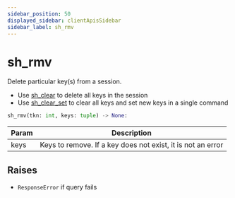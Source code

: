 ```yaml
---
sidebar_position: 50
displayed_sidebar: clientApisSidebar
sidebar_label: sh_rmv
---
```


# sh_rmv
Delete particular key(s) from a session.

- Use [sh_clear](./sh_clear) to delete all keys in the session
- Use [sh_clear_set](./sh_clear_set.md) to clear all keys and set new keys in a single command

```py
sh_rmv(tkn: int, keys: tuple) -> None:
```

|Param|Description|
|--|--|
|keys|Keys to remove. If a key does not exist, it is not an error|



## Raises
- `ResponseError` if query fails


